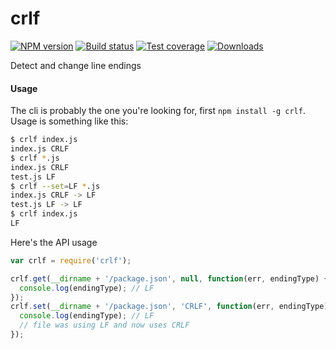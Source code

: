 crlf
===

[![NPM version][npm-image]][npm-url]
[![Build status][travis-image]][travis-url]
[![Test coverage][coveralls-image]][coveralls-url]
[![Downloads][downloads-image]][downloads-url]

Detect and change line endings

#### Usage

The cli is probably the one you're looking for, first `npm install -g crlf`.
Usage is something like this:

```bash
$ crlf index.js
index.js CRLF
$ crlf *.js
index.js CRLF
test.js LF
$ crlf --set=LF *.js
index.js CRLF -> LF
test.js LF -> LF
$ crlf index.js
LF
```

Here's the API usage

```js
var crlf = require('crlf');

crlf.get(__dirname + '/package.json', null, function(err, endingType) {
  console.log(endingType); // LF
});
crlf.set(__dirname + '/package.json', 'CRLF', function(err, endingType) {
  console.log(endingType); // LF
  // file was using LF and now uses CRLF
});
```


[npm-image]: https://img.shields.io/npm/v/crlf.svg?style=flat-square
[npm-url]: https://npmjs.org/package/crlf
[travis-image]: https://img.shields.io/travis/kolodny/crlf.svg?style=flat-square
[travis-url]: https://travis-ci.org/kolodny/crlf
[coveralls-image]: https://img.shields.io/coveralls/kolodny/crlf.svg?style=flat-square
[coveralls-url]: https://coveralls.io/r/kolodny/crlf
[downloads-image]: http://img.shields.io/npm/dm/crlf.svg?style=flat-square
[downloads-url]: https://npmjs.org/package/crlf
[gitter-image]: https://badges.gitter.im/Join%20Chat.svg
[gitter-url]: https://gitter.im/kolodny/crlf?utm_source=badge&utm_medium=badge&utm_campaign=pr-badge&utm_content=badge
